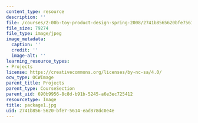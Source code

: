 ```yaml
---
content_type: resource
description: ''
file: /courses/2-00b-toy-product-design-spring-2008/2741b8565620bfe75614ead878dc0e4e_package1.jpg
file_size: 79274
file_type: image/jpeg
image_metadata:
  caption: ''
  credit: ''
  image-alt: ''
learning_resource_types:
- Projects
license: https://creativecommons.org/licenses/by-nc-sa/4.0/
ocw_type: OCWImage
parent_title: Projects
parent_type: CourseSection
parent_uid: 690b9956-8c8d-b91b-5245-a6e3ec725412
resourcetype: Image
title: package1.jpg
uid: 2741b856-5620-bfe7-5614-ead878dc0e4e
---
```

